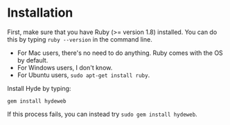 Installation
============

First, make sure that you have Ruby (>= version 1.8) installed. You can do this
by typing `ruby --version` in the command line.

 - For Mac users, there's no need to do anything. Ruby comes with the OS by default.
 - For Windows users, I don't know.
 - For Ubuntu users, `sudo apt-get install ruby`.

Install Hyde by typing:

    gem install hydeweb

If this process fails, you can instead try `sudo gem install hydeweb`.

